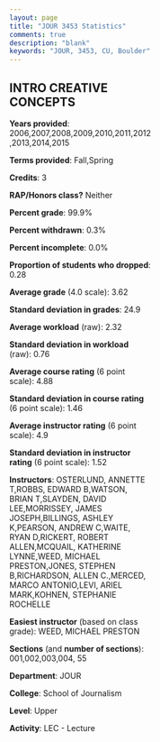 ```yaml
---
layout: page
title: "JOUR 3453 Statistics"
comments: true
description: "blank"
keywords: "JOUR, 3453, CU, Boulder"
--- 
```

<head>
<script src="https://ajax.googleapis.com/ajax/libs/jquery/2.1.3/jquery.min.js"></script>
<script src="https://dl.dropboxusercontent.com/s/pc42nxpaw1ea4o9/highcharts.js?dl=0"></script>
<!-- <script src="../assets/js/highcharts.js"></script> -->
<style type="text/css">@font-face {
	font-family: "Bebas Neue";
	src: url(https://www.filehosting.org/file/details/544349/BebasNeue%20Regular.otf) format("opentype");
	}
	h1.Bebas { 
		font-family: "Bebas Neue", Verdana, Tahoma;
	}
</style>
</head>
<body>
	<div id="container" style="float: right; width: 45%; height: 88%; margin-left: 2.5%; margin-right: 2.5%;"></div>
	<script language="JavaScript">
		$(document).ready(function() {
		var chart = {type: 'column'};
		var title = {text: 'Grade Distribution'};
		var xAxis = {categories: ['A','B','C','D','F'],crosshair: true};
		var yAxis = {min: 0,title: {text: 'Percentage'}};
		var tooltip = {headerFormat: '<center><b><span style="font-size:20px">{point.key}</span></b></center>',
		               pointFormat: '<td style="padding:0"><b>{point.y:.1f}%</b></td>',
		               footerFormat: '</table>',shared: true,useHTML: true};
		var plotOptions = {column: {pointPadding: 0.0,borderWidth: 0}};  
		var credits = {enabled: false};var series= [{name: 'Percent',data: [68.67,30.19,1.14,0.0,0.0,]}];
		var json = {};
		json.chart = chart;
		json.title = title;
		json.tooltip = tooltip;
		json.xAxis = xAxis;
		json.yAxis = yAxis;  
		json.series = series;
		json.plotOptions = plotOptions;  
		json.credits = credits;
		$('#container').highcharts(json);
	});
	</script>
</body>
			   
## INTRO CREATIVE CONCEPTS

**Years provided**: 2006,2007,2008,2009,2010,2011,2012,2013,2014,2015

**Terms provided**: Fall,Spring

**Credits**: 3

**RAP/Honors class?** Neither

**Percent grade**: 99.9%

**Percent withdrawn**: 0.3%

**Percent incomplete**: 0.0%

**Proportion of students who dropped**: 0.28

**Average grade** (4.0 scale): 3.62

**Standard deviation in grades**: 24.9

**Average workload** (raw): 2.32

**Standard deviation in workload** (raw): 0.76

**Average course rating** (6 point scale): 4.88

**Standard deviation in course rating** (6 point scale): 1.46

**Average instructor rating** (6 point scale): 4.9

**Standard deviation in instructor rating** (6 point scale): 1.52

**Instructors**: OSTERLUND, ANNETTE T,ROBBS, EDWARD B,WATSON, BRIAN T,SLAYDEN, DAVID LEE,MORRISSEY, JAMES JOSEPH,BILLINGS, ASHLEY K,PEARSON, ANDREW C,WAITE, RYAN D,RICKERT, ROBERT ALLEN,MCQUAIL, KATHERINE LYNNE,WEED, MICHAEL PRESTON,JONES, STEPHEN B,RICHARDSON, ALLEN C.,MERCED, MARCO ANTONIO,LEVI, ARIEL MARK,KOHNEN, STEPHANIE ROCHELLE

**Easiest instructor** (based on class grade): WEED, MICHAEL PRESTON

**Sections** (and **number of sections**): 001,002,003,004, 55

**Department**: JOUR

**College**: School of Journalism

**Level**: Upper

**Activity**: LEC - Lecture